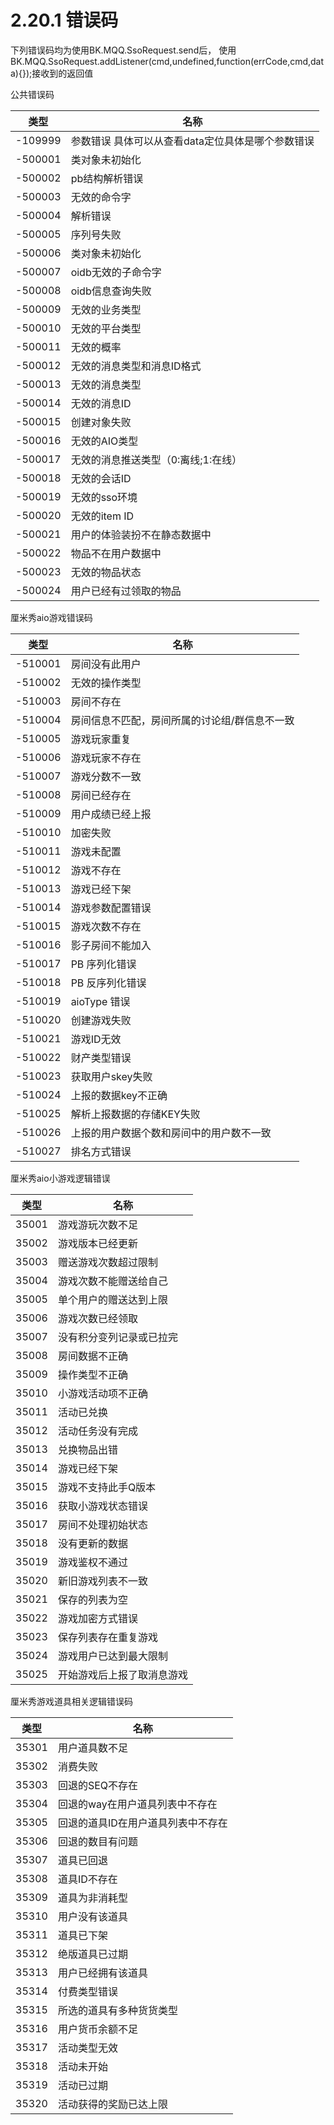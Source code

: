 # 2.20.1 错误码

下列错误码均为使用BK.MQQ.SsoRequest.send后，
使用BK.MQQ.SsoRequest.addListener(cmd,undefined,function(errCode,cmd,data){});接收到的返回值


公共错误码

类型 |名称
------------- | ------------- 
-109999|参数错误 具体可以从查看data定位具体是哪个参数错误
-500001|类对象未初始化
-500002|pb结构解析错误
-500003|无效的命令字      
-500004|解析错误      
-500005|序列号失败  
-500006|类对象未初始化
-500007|oidb无效的子命令字
-500008|oidb信息查询失败
-500009|无效的业务类型
-500010|无效的平台类型
-500011|无效的概率
-500012|无效的消息类型和消息ID格式
-500013|无效的消息类型
-500014|无效的消息ID
-500015|创建对象失败
-500016|无效的AIO类型
-500017|无效的消息推送类型（0:离线;1:在线）
-500018|无效的会话ID
-500019|无效的sso环境
-500020|无效的item ID
-500021|用户的体验装扮不在静态数据中
-500022|物品不在用户数据中
-500023|无效的物品状态
-500024|用户已经有过领取的物品

厘米秀aio游戏错误码

类型 |名称
------------- | ------------- 
-510001  |房间没有此用户     
-510002  |无效的操作类型
-510003  |房间不存在
-510004  |房间信息不匹配，房间所属的讨论组/群信息不一致
-510005  |游戏玩家重复
-510006  |游戏玩家不存在
-510007  |游戏分数不一致
-510008  |房间已经存在
-510009  |用户成绩已经上报
-510010  |加密失败
-510011  |游戏未配置
-510012  |游戏不存在
-510013  |游戏已经下架
-510014  |游戏参数配置错误
-510015  |游戏次数不存在
-510016  |影子房间不能加入
-510017  |PB 序列化错误
-510018  |PB 反序列化错误
-510019  |aioType 错误
-510020  |创建游戏失败
-510021  |游戏ID无效
-510022  |财产类型错误
-510023  |获取用户skey失败
-510024  |上报的数据key不正确
-510025  |解析上报数据的存储KEY失败
-510026  |上报的用户数据个数和房间中的用户数不一致
-510027  |排名方式错误

厘米秀aio小游戏逻辑错误

类型 |名称
------------- | ------------- 
35001  |游戏游玩次数不足
35002  |游戏版本已经更新
35003  |赠送游戏次数超过限制
35004  |游戏次数不能赠送给自己
35005  |单个用户的赠送达到上限
35006  |游戏次数已经领取
35007  |没有积分变列记录或已拉完
35008  |房间数据不正确  
35009  |操作类型不正确
35010  |小游戏活动项不正确
35011  |活动已兑换
35012  |活动任务没有完成
35013  |兑换物品出错
35014  |游戏已经下架
35015  |游戏不支持此手Q版本
35016  |获取小游戏状态错误
35017  |房间不处理初始状态
35018  |没有更新的数据
35019  |游戏鉴权不通过
35020  |新旧游戏列表不一致
35021  |保存的列表为空
35022  |游戏加密方式错误
35023  |保存列表存在重复游戏
35024  |游戏用户已达到最大限制
35025  |开始游戏后上报了取消息游戏

厘米秀游戏道具相关逻辑错误码

类型 |名称
------------- | ------------- 
35301      |用户道具数不足
35302      |消费失败
35303      |回退的SEQ不存在
35304      |回退的way在用户道具列表中不存在
35305      |回退的道具ID在用户道具列表中不存在
35306      |回退的数目有问题
35307      |道具已回退
35308      |道具ID不存在
35309      |道具为非消耗型
35310      |用户没有该道具
35311      |道具已下架
35312      |绝版道具已过期
35313      |用户已经拥有该道具
35314      |付费类型错误
35315      |所选的道具有多种货货类型
35316      |用户货币余额不足
35317      |活动类型无效
35318      |活动未开始
35319      |活动已过期
35320      |活动获得的奖励已达上限